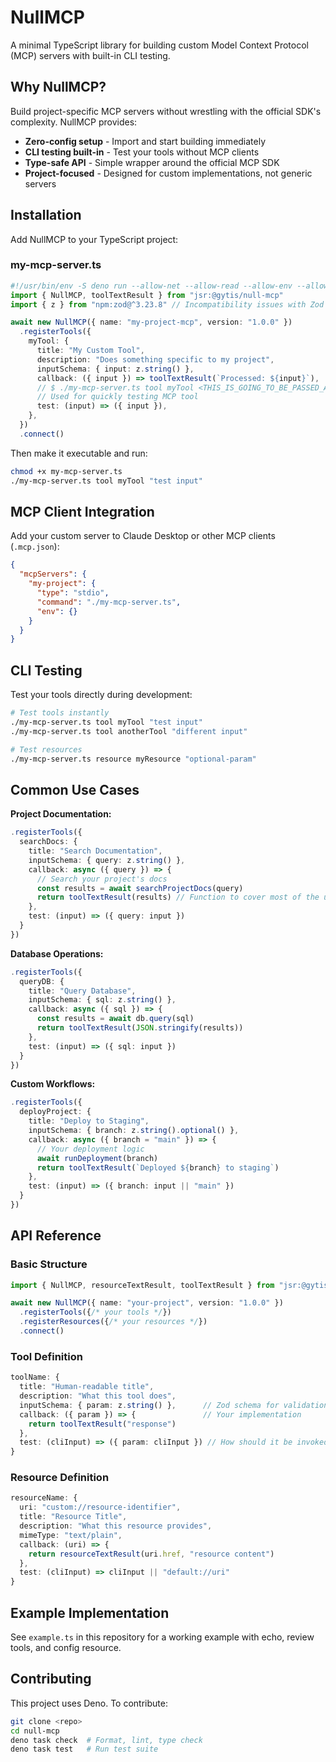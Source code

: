 # NullMCP

A minimal TypeScript library for building custom Model Context Protocol (MCP) servers with built-in CLI testing.

## Why NullMCP?

Build project-specific MCP servers without wrestling with the official SDK's complexity. NullMCP provides:

- **Zero-config setup** - Import and start building immediately
- **CLI testing built-in** - Test your tools without MCP clients
- **Type-safe API** - Simple wrapper around the official MCP SDK
- **Project-focused** - Designed for custom implementations, not generic servers

## Installation

Add NullMCP to your TypeScript project:

### my-mcp-server.ts

```typescript
#!/usr/bin/env -S deno run --allow-net --allow-read --allow-env --allow-run
import { NullMCP, toolTextResult } from "jsr:@gytis/null-mcp"
import { z } from "npm:zod@^3.23.8" // Incompatibility issues with Zod v4 on @modelcontextprotocol/sdk side

await new NullMCP({ name: "my-project-mcp", version: "1.0.0" })
  .registerTools({
    myTool: {
      title: "My Custom Tool",
      description: "Does something specific to my project",
      inputSchema: { input: z.string() },
      callback: ({ input }) => toolTextResult(`Processed: ${input}`),
      // $ ./my-mcp-server.ts tool myTool <THIS_IS_GOING_TO_BE_PASSED_AS_INPUT>
      // Used for quickly testing MCP tool
      test: (input) => ({ input }),
    },
  })
  .connect()
```

Then make it executable and run:

```bash
chmod +x my-mcp-server.ts
./my-mcp-server.ts tool myTool "test input"
```

## MCP Client Integration

Add your custom server to Claude Desktop or other MCP clients (`.mcp.json`):

```json
{
  "mcpServers": {
    "my-project": {
      "type": "stdio",
      "command": "./my-mcp-server.ts",
      "env": {}
    }
  }
}
```

## CLI Testing

Test your tools directly during development:

```bash
# Test tools instantly
./my-mcp-server.ts tool myTool "test input"
./my-mcp-server.ts tool anotherTool "different input"

# Test resources
./my-mcp-server.ts resource myResource "optional-param"
```

## Common Use Cases

**Project Documentation:**

```typescript
.registerTools({
  searchDocs: {
    title: "Search Documentation",
    inputSchema: { query: z.string() },
    callback: async ({ query }) => {
      // Search your project's docs
      const results = await searchProjectDocs(query)
      return toolTextResult(results) // Function to cover most of the usecases, you can define your own content output manually
    },
    test: (input) => ({ query: input })
  }
})
```

**Database Operations:**

```typescript
.registerTools({
  queryDB: {
    title: "Query Database",
    inputSchema: { sql: z.string() },
    callback: async ({ sql }) => {
      const results = await db.query(sql)
      return toolTextResult(JSON.stringify(results))
    },
    test: (input) => ({ sql: input })
  }
})
```

**Custom Workflows:**

```typescript
.registerTools({
  deployProject: {
    title: "Deploy to Staging",
    inputSchema: { branch: z.string().optional() },
    callback: async ({ branch = "main" }) => {
      // Your deployment logic
      await runDeployment(branch)
      return toolTextResult(`Deployed ${branch} to staging`)
    },
    test: (input) => ({ branch: input || "main" })
  }
})
```

## API Reference

### Basic Structure

```typescript
import { NullMCP, resourceTextResult, toolTextResult } from "jsr:@gytis/null-mcp"

await new NullMCP({ name: "your-project", version: "1.0.0" })
  .registerTools({/* your tools */})
  .registerResources({/* your resources */})
  .connect()
```

### Tool Definition

```typescript
toolName: {
  title: "Human-readable title",
  description: "What this tool does",
  inputSchema: { param: z.string() },      // Zod schema for validation
  callback: ({ param }) => {               // Your implementation
    return toolTextResult("response")
  },
  test: (cliInput) => ({ param: cliInput }) // How should it be invoked via CLI (Generally for testing purposes)
}
```

### Resource Definition

```typescript
resourceName: {
  uri: "custom://resource-identifier",
  title: "Resource Title",
  description: "What this resource provides",
  mimeType: "text/plain",
  callback: (uri) => {
    return resourceTextResult(uri.href, "resource content")
  },
  test: (cliInput) => cliInput || "default://uri"
}
```

## Example Implementation

See `example.ts` in this repository for a working example with echo, review tools, and config resource.

## Contributing

This project uses Deno. To contribute:

```bash
git clone <repo>
cd null-mcp
deno task check  # Format, lint, type check
deno task test   # Run test suite
```
